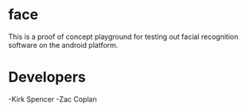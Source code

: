 # face

This is a proof of concept playground for testing out facial recognition software on the android platform.


# Developers
-Kirk Spencer
-Zac Coplan